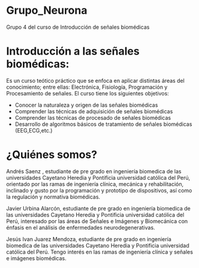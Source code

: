 # Grupo_Neurona
Grupo 4 del curso de Introducción de señales biomédicas
# Introducción a las señales biomédicas:
Es un curso teótico práctico que se enfoca en aplicar distintas áreas del conocimiento; entre ellas: Electrónica, Fisiología, Programación y Procesamiento de señales. El curso tiene los siguientes objetivos:
- Conocer la naturaleza y origen de las señales biomédicas
- Comprender las técnicas de adquisición de señales biomédicas
- Comprender las técnicas de procesado de señales biomédicas
- Desarrollo de algoritmos básicos de tratamiento de señales biomédicas (EEG,ECG,etc.)
# ¿Quiénes somos?
Andrés Saenz , estudiante de pre grado en ingeniería biomedica de las universidades Cayetano Heredia y Pontificia universidad católica del Perú, orientado por las ramas de ingeniería clínica, 
mecánica y rehabilitación, inclinado y gusto  por la programación y prototipo de dispositivos, así como la regulación y normativa biomédicas.

Javier Urbina Alarcón,  estudiante de pre grado en ingeniería biomedica de las universidades Cayetano Heredia y Pontificia universidad católica del Perú, interesado por las áreas de Señales e Imágenes y Biomecánica con énfasis en el análisis de enfermedades neurodegenerativas.

Jesús Ivan Juarez Mendoza, estudiante de pre grado en ingeniería biomedica de las universidades Cayetano Heredia y Pontificia universidad católica del Perú. Tengo interés en las ramas de ingeniería clínica y señales e imágenes biomédicas. 
